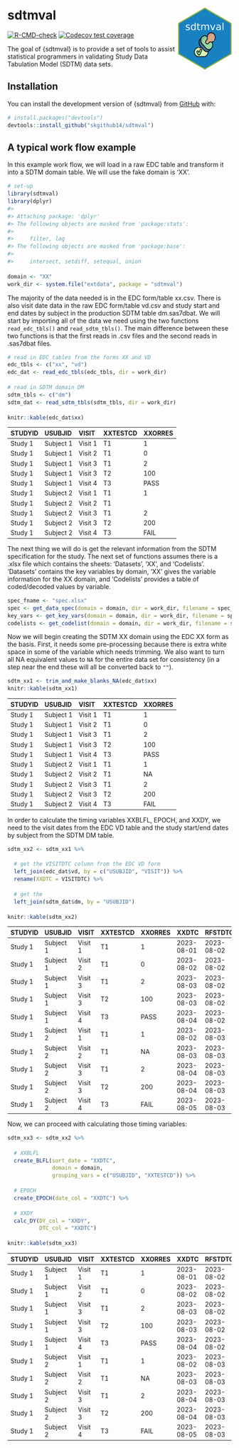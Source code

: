 
<!-- README.md is generated from README.Rmd. Please edit that file -->

# sdtmval <a href="https://skgithub14.github.io/sdtmval/"><img src="man/figures/logo.png" align="right" height="139" alt="sdtmval website" /></a>

<!-- badges: start -->

[![R-CMD-check](https://github.com/skgithub14/sdtmval/actions/workflows/R-CMD-check.yaml/badge.svg)](https://github.com/skgithub14/sdtmval/actions/workflows/R-CMD-check.yaml)
[![Codecov test
coverage](https://codecov.io/gh/skgithub14/sdtmval/branch/master/graph/badge.svg)](https://app.codecov.io/gh/skgithub14/sdtmval?branch=master)
<!-- badges: end -->

The goal of {sdtmval} is to provide a set of tools to assist statistical
programmers in validating Study Data Tabulation Model (SDTM) data sets.

## Installation

You can install the development version of {sdtmval} from
[GitHub](https://github.com/) with:

``` r
# install.packages("devtools")
devtools::install_github("skgithub14/sdtmval")
```

## A typical work flow example

In this example work flow, we will load in a raw EDC table and transform
it into a SDTM domain table. We will use the fake domain is ‘XX’.

``` r
# set-up
library(sdtmval)
library(dplyr)
#> 
#> Attaching package: 'dplyr'
#> The following objects are masked from 'package:stats':
#> 
#>     filter, lag
#> The following objects are masked from 'package:base':
#> 
#>     intersect, setdiff, setequal, union

domain <- "XX"
work_dir <- system.file("extdata", package = "sdtmval")
```

The majority of the data needed is in the EDC form/table xx.csv. There
is also visit date data in the raw EDC form/table vd.csv and study start
and end dates by subject in the production SDTM table dm.sas7dbat. We
will start by importing all of the data we need using the two functions
`read_edc_tbls()` and `read_sdtm_tbls()`. The main difference between
these two functions is that the first reads in .csv files and the second
reads in .sas7dbat files.

``` r
# read in EDC tables from the forms XX and VD
edc_tbls <- c("xx", "vd")
edc_dat <- read_edc_tbls(edc_tbls, dir = work_dir)

# read in SDTM domain DM
sdtm_tbls <- c("dm")
sdtm_dat <- read_sdtm_tbls(sdtm_tbls, dir = work_dir)

knitr::kable(edc_dat$xx)
```

| STUDYID | USUBJID   | VISIT   | XXTESTCD | XXORRES |
|:--------|:----------|:--------|:---------|:--------|
| Study 1 | Subject 1 | Visit 1 | T1       | 1       |
| Study 1 | Subject 1 | Visit 2 | T1       | 0       |
| Study 1 | Subject 1 | Visit 3 | T1       | 2       |
| Study 1 | Subject 1 | Visit 3 | T2       | 100     |
| Study 1 | Subject 1 | Visit 4 | T3       | PASS    |
| Study 1 | Subject 2 | Visit 1 | T1       | 1       |
| Study 1 | Subject 2 | Visit 2 | T1       |         |
| Study 1 | Subject 2 | Visit 3 | T1       | 2       |
| Study 1 | Subject 2 | Visit 3 | T2       | 200     |
| Study 1 | Subject 2 | Visit 4 | T3       | FAIL    |

The next thing we will do is get the relevant information from the SDTM
specification for the study. The next set of functions assumes there is
a .xlsx file which contains the sheets: ‘Datasets’, ‘XX’, and
‘Codelists’. ‘Datasets’ contains the key variables by domain, ‘XX’ gives
the variable information for the XX domain, and ‘Codelists’ provides a
table of coded/decoded values by variable.

``` r
spec_fname <- "spec.xlsx"
spec <- get_data_spec(domain = domain, dir = work_dir, filename = spec_fname)
key_vars <- get_key_vars(domain = domain, dir = work_dir, filename = spec_fname)
codelists <- get_codelist(domain = domain, dir = work_dir, filename = spec_fname)
```

Now we will begin creating the SDTM XX domain using the EDC XX form as
the basis. First, it needs some pre-processing because there is extra
white space in some of the variable which needs trimming. We also want
to turn all NA equivalent values to `NA` for the entire data set for
consistency (in a step near the end these will all be converted back to
`""`).

``` r
sdtm_xx1 <- trim_and_make_blanks_NA(edc_dat$xx)
knitr::kable(sdtm_xx1)
```

| STUDYID | USUBJID   | VISIT   | XXTESTCD | XXORRES |
|:--------|:----------|:--------|:---------|:--------|
| Study 1 | Subject 1 | Visit 1 | T1       | 1       |
| Study 1 | Subject 1 | Visit 2 | T1       | 0       |
| Study 1 | Subject 1 | Visit 3 | T1       | 2       |
| Study 1 | Subject 1 | Visit 3 | T2       | 100     |
| Study 1 | Subject 1 | Visit 4 | T3       | PASS    |
| Study 1 | Subject 2 | Visit 1 | T1       | 1       |
| Study 1 | Subject 2 | Visit 2 | T1       | NA      |
| Study 1 | Subject 2 | Visit 3 | T1       | 2       |
| Study 1 | Subject 2 | Visit 3 | T2       | 200     |
| Study 1 | Subject 2 | Visit 4 | T3       | FAIL    |

In order to calculate the timing variables XXBLFL, EPOCH, and XXDY, we
need to the visit dates from the EDC VD table and the study start/end
dates by subject from the SDTM DM table.

``` r
sdtm_xx2 <- sdtm_xx1 %>%
  
  # get the VISITDTC column from the EDC VD form
  left_join(edc_dat$vd, by = c("USUBJID", "VISIT")) %>%
  rename(XXDTC = VISITDTC) %>%
  
  # get the 
  left_join(sdtm_dat$dm, by = "USUBJID")
  
knitr::kable(sdtm_xx2)
```

| STUDYID | USUBJID   | VISIT   | XXTESTCD | XXORRES | XXDTC      | RFSTDTC    | RFXSTDTC   | RFXENDTC   |
|:--------|:----------|:--------|:---------|:--------|:-----------|:-----------|:-----------|:-----------|
| Study 1 | Subject 1 | Visit 1 | T1       | 1       | 2023-08-01 | 2023-08-02 | 2023-08-02 | 2023-08-03 |
| Study 1 | Subject 1 | Visit 2 | T1       | 0       | 2023-08-02 | 2023-08-02 | 2023-08-02 | 2023-08-03 |
| Study 1 | Subject 1 | Visit 3 | T1       | 2       | 2023-08-03 | 2023-08-02 | 2023-08-02 | 2023-08-03 |
| Study 1 | Subject 1 | Visit 3 | T2       | 100     | 2023-08-03 | 2023-08-02 | 2023-08-02 | 2023-08-03 |
| Study 1 | Subject 1 | Visit 4 | T3       | PASS    | 2023-08-04 | 2023-08-02 | 2023-08-02 | 2023-08-03 |
| Study 1 | Subject 2 | Visit 1 | T1       | 1       | 2023-08-02 | 2023-08-03 | 2023-08-03 | 2023-08-04 |
| Study 1 | Subject 2 | Visit 2 | T1       | NA      | 2023-08-03 | 2023-08-03 | 2023-08-03 | 2023-08-04 |
| Study 1 | Subject 2 | Visit 3 | T1       | 2       | 2023-08-04 | 2023-08-03 | 2023-08-03 | 2023-08-04 |
| Study 1 | Subject 2 | Visit 3 | T2       | 200     | 2023-08-04 | 2023-08-03 | 2023-08-03 | 2023-08-04 |
| Study 1 | Subject 2 | Visit 4 | T3       | FAIL    | 2023-08-05 | 2023-08-03 | 2023-08-03 | 2023-08-04 |

Now, we can proceed with calculating those timing variables:

``` r
sdtm_xx3 <- sdtm_xx2 %>%
  
  # XXBLFL
  create_BLFL(sort_date = "XXDTC",
              domain = domain,
              grouping_vars = c("USUBJID", "XXTESTCD")) %>%
  
  # EPOCH
  create_EPOCH(date_col = "XXDTC") %>%
  
  # XXDY
  calc_DY(DY_col = "XXDY",
          DTC_col = "XXDTC")
  
knitr::kable(sdtm_xx3)
```

| STUDYID | USUBJID   | VISIT   | XXTESTCD | XXORRES | XXDTC      | RFSTDTC    | RFXSTDTC   | RFXENDTC   | XXBLFL | EPOCH     | XXDY |
|:--------|:----------|:--------|:---------|:--------|:-----------|:-----------|:-----------|:-----------|:-------|:----------|-----:|
| Study 1 | Subject 1 | Visit 1 | T1       | 1       | 2023-08-01 | 2023-08-02 | 2023-08-02 | 2023-08-03 | NA     | SCREENING |   -1 |
| Study 1 | Subject 1 | Visit 2 | T1       | 0       | 2023-08-02 | 2023-08-02 | 2023-08-02 | 2023-08-03 | Y      | TREATMENT |    1 |
| Study 1 | Subject 1 | Visit 3 | T1       | 2       | 2023-08-03 | 2023-08-02 | 2023-08-02 | 2023-08-03 | NA     | TREATMENT |    2 |
| Study 1 | Subject 1 | Visit 3 | T2       | 100     | 2023-08-03 | 2023-08-02 | 2023-08-02 | 2023-08-03 | NA     | TREATMENT |    2 |
| Study 1 | Subject 1 | Visit 4 | T3       | PASS    | 2023-08-04 | 2023-08-02 | 2023-08-02 | 2023-08-03 | NA     | FOLLOW-UP |    3 |
| Study 1 | Subject 2 | Visit 1 | T1       | 1       | 2023-08-02 | 2023-08-03 | 2023-08-03 | 2023-08-04 | Y      | SCREENING |   -1 |
| Study 1 | Subject 2 | Visit 2 | T1       | NA      | 2023-08-03 | 2023-08-03 | 2023-08-03 | 2023-08-04 | NA     | TREATMENT |    1 |
| Study 1 | Subject 2 | Visit 3 | T1       | 2       | 2023-08-04 | 2023-08-03 | 2023-08-03 | 2023-08-04 | NA     | TREATMENT |    2 |
| Study 1 | Subject 2 | Visit 3 | T2       | 200     | 2023-08-04 | 2023-08-03 | 2023-08-03 | 2023-08-04 | NA     | TREATMENT |    2 |
| Study 1 | Subject 2 | Visit 4 | T3       | FAIL    | 2023-08-05 | 2023-08-03 | 2023-08-03 | 2023-08-04 | NA     | FOLLOW-UP |    3 |
